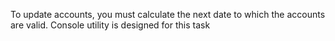 To update accounts, you must calculate the next date to which the accounts are valid. Console utility is designed for this task
